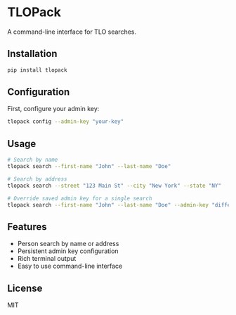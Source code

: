 # TLOPack

A command-line interface for TLO searches.

## Installation

```bash
pip install tlopack
```

## Configuration

First, configure your admin key:

```bash
tlopack config --admin-key "your-key"
```

## Usage

```bash
# Search by name
tlopack search --first-name "John" --last-name "Doe"

# Search by address
tlopack search --street "123 Main St" --city "New York" --state "NY"

# Override saved admin key for a single search
tlopack search --first-name "John" --last-name "Doe" --admin-key "different-key"
```

## Features

- Person search by name or address
- Persistent admin key configuration
- Rich terminal output
- Easy to use command-line interface

## License

MIT 